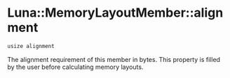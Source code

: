 # Luna::MemoryLayoutMember::alignment

```c++
usize alignment
```

The alignment requirement of this member in bytes. This property is filled by the user before calculating memory layouts. 

